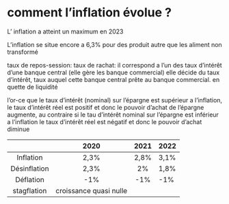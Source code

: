 # comment l’inflation évolue ?

L’ inflation a atteint un maximum en 2023

L’inflation se situe encore a 6,3% pour des produit autre que les aliment non transformé

taux de repos-session: taux de rachat: il correspond a l’un des taux d’intérêt d’une banque central (elle gère les banque commercial) elle décide du taux d’intérêt, taux auquel cette banque central prête au banque commercial. en quette de liquidité 

l’or-ce que le taux d’intérêt (nominal) sur l’épargne est supérieur a l’inflation, le taux d’intérêt réel est positif et donc le pouvoir d’achat de l’épargne augmente, au contraire si le tau d’intérêt nominal sur l’épargne est inférieur a l’inflation le taux d’intérêt réel est négatif et donc le pouvoir d’achat diminue 	

|              |          2020          | 2021 | 2022 |
| :----------: | :--------------------: | :--: | :--- |
|  Inflation   |          2,3%          | 2,8% | 3,1% |
| Désinflation |          2,3%          |  2%  | 1,8% |
|  Déflation   |          -1%           | -1%  | -1%  |
| stagflation  | croissance quasi nulle |      |      |

